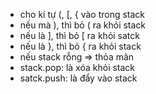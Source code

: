 - cho kí tự (, [, { vào trong stack
- nếu mà ), thì bỏ ( ra khỏi stack
- nếu là ], thì bỏ [ ra khỏi satck
- nếu là }, thì bỏ { ra khỏi stack
- nếu stack rỗng => thỏa mãn
- stack.pop: là xóa khỏi stack
- satck.push: là đẩy vào stack